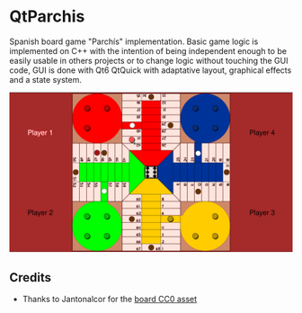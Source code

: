 # QtParchis

Spanish board game "Parchís" implementation. Basic game logic is implemented on C++ with the intention of being independent enough to be easily usable in others projects or to change logic without touching the GUI code, GUI is done with Qt6 QtQuick with adaptative layout, graphical effects and a state system.

![Game Screen Preview](https://github.com/dipzza/QtParchis/blob/main/image.png?raw=true)

## Credits

+ Thanks to Jantonalcor for the [board CC0 asset](https://www.1001freedownloads.com/free-clipart/parchis-board)
